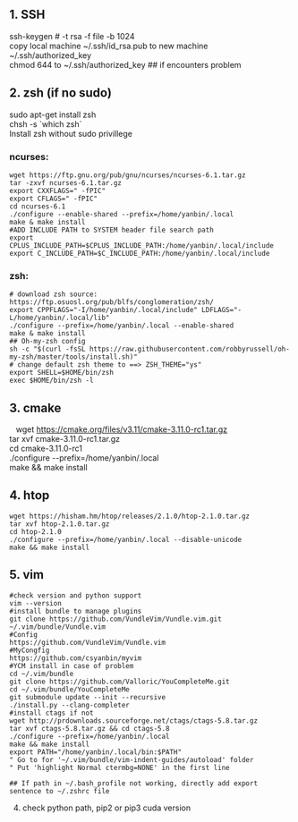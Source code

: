 ## 1. SSH   
ssh-keygen # -t rsa -f file -b 1024   
copy local machine ~/.ssh/id_rsa.pub to new machine ~/.ssh/authorized_key   
chmod 644 to ~/.ssh/authorized_key ## if encounters problem   

## 2. zsh (if no sudo)   
sudo apt-get install zsh   
chsh -s \`which zsh\`   
Install zsh without sudo privillege 
### ncurses:   
    wget https://ftp.gnu.org/pub/gnu/ncurses/ncurses-6.1.tar.gz   
    tar -zxvf ncurses-6.1.tar.gz   
    export CXXFLAGS=" -fPIC"   
    export CFLAGS=" -fPIC"   
    cd ncurses-6.1   
    ./configure --enable-shared --prefix=/home/yanbin/.local   
    make & make install   
    #ADD INCLUDE PATH to SYSTEM header file search path   
    export CPLUS_INCLUDE_PATH=$CPLUS_INCLUDE_PATH:/home/yanbin/.local/include   
    export C_INCLUDE_PATH=$C_INCLUDE_PATH:/home/yanbin/.local/include   
   
### zsh:
    # download zsh source: https://ftp.osuosl.org/pub/blfs/conglomeration/zsh/
    export CPPFLAGS="-I/home/yanbin/.local/include" LDFLAGS="-L/home/yanbin/.local/lib"   
    ./configure --prefix=/home/yanbin/.local --enable-shared   
    make & make install  
    ## Oh-my-zsh config
    sh -c "$(curl -fsSL https://raw.githubusercontent.com/robbyrussell/oh-my-zsh/master/tools/install.sh)"   
    # change default zsh theme to ==> ZSH_THEME="ys"
    export SHELL=$HOME/bin/zsh   
    exec $HOME/bin/zsh -l   
## 3. cmake
    wget https://cmake.org/files/v3.11/cmake-3.11.0-rc1.tar.gz   
    tar xvf cmake-3.11.0-rc1.tar.gz   
    cd cmake-3.11.0-rc1   
    ./configure --prefix=/home/yanbin/.local   
    make && make install
    
## 4. htop
    wget https://hisham.hm/htop/releases/2.1.0/htop-2.1.0.tar.gz   
    tar xvf htop-2.1.0.tar.gz   
    cd htop-2.1.0   
    ./configure --prefix=/home/yanbin/.local --disable-unicode   
    make && make install
    
## 5. vim
    #check version and python support
    vim --version	
    #install bundle to manage plugins
    git clone https://github.com/VundleVim/Vundle.vim.git ~/.vim/bundle/Vundle.vim
    #Config
    https://github.com/VundleVim/Vundle.vim
    #MyCongfig
    https://github.com/csyanbin/myvim
    #YCM install in case of problem
    cd ~/.vim/bundle
    git clone https://github.com/Valloric/YouCompleteMe.git   
    cd ~/.vim/bundle/YouCompleteMe   
    git submodule update --init --recursive
    ./install.py --clang-completer
    #install ctags if not
    wget http://prdownloads.sourceforge.net/ctags/ctags-5.8.tar.gz
    tar xvf ctags-5.8.tar.gz && cd ctags-5.8
    ./configure --prefix=/home/yanbin/.local
    make && make install
    export PATH="/home/yanbin/.local/bin:$PATH"
    " Go to for '~/.vim/bundle/vim-indent-guides/autoload' folder
    " Put 'highlight Normal ctermbg=NONE' in the first line
    
    ## If path in ~/.bash_profile not working, directly add export sentence to ~/.zshrc file
4. check python path, pip2 or pip3
    cuda version
	






